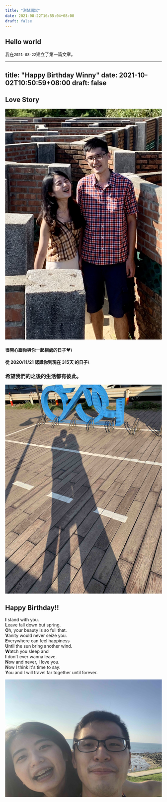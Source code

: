 ```yaml
---
title: "測試測試"
date: 2021-08-22T16:55:04+08:00
draft: false
---
```

## Hello world

我在`2021-08-22`建立了第一篇文章。

---
title: "Happy Birthday Winny"
date: 2021-10-02T10:50:59+08:00
draft: false
---
## Love Story
![Example image](/img/IMG_2585.jpg)
#### 很開心跟你與你一起相處的日子:heart:\
#### 從 2020/11/21 認識你到現在 315天 的日子\
### 希望我們的之後的生活都有彼此。

![Example image](/img/IMG_2609.jpg)

## Happy Birthday!!

**I** stand with you.\
**L**eave fall down but spring.\
**O**h, your beauty is so full that.\
**V**anity would never seize you.\
**E**verywhere can feel happiness\
**U**ntil the sun bring another wind.\
**W**atch you sleep and\
**I** don't ever wanna leave.\
**N**ow and never, I love you.\
**N**ow I think it's time to say:\
**Y**ou and I will travel far together until forever.

![Example image](/img/IMG_2622.jpg)